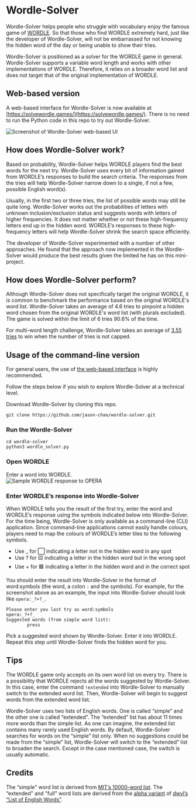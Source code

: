 # Wordle-Solver
Wordle-Solver helps people who struggle with vocabulary enjoy the famous game of [WORDLE](https://www.powerlanguage.co.uk/wordle/).  So that those who find WORDLE extremely hard, just like the developer of Wordle-Solver, will not be embarrassed for not knowing the hidden word of the day or being unable to show their tries.

Wordle-Solver is positioned as a solver for the WORDLE game in general. Wordle-Solver supports a variable word length and works with other implementations of WORDLE. Therefore, it relies on a broader word list and does not target that of the original implementation of WORDLE. 

## Web-based version

A web-based interface for Wordle-Solver is now available at [https://solvewordle.games/](https://solvewordle.games/).  There is no need to run the Python code in this repo to try out Wordle-Solver.

![Screenshot of Wordle-Solver web-based UI](wordle_solver_webui_screenshot.png)

## How does Wordle-Solver work?

Based on probability, Wordle-Solver helps WORDLE players find the best words for the next try.  Wordle-Solver uses every bit of information gained from WORDLE’s responses to build the search criteria.  The responses from the tries will help Wordle-Solver narrow down to a single, if not a few, possible English word(s).

Usually, in the first two or three tries, the list of possible words may still be quite long.  Wordle-Solver works out the probabilities of letters with unknown inclusion/exclusion status and suggests words with letters of higher frequencies.  It does not matter whether or not these high-frequency letters end up in the hidden word.   WORDLE’s responses to these high-frequency letters will help Wordle-Solver shrink the search space efficiently.

The developer of Wordle-Solver experimented with a number of other approaches.  He found that the approach now implemented in the Wordle-Solver would produce the best results given the limited he has on this mini-project.

## How does Wordle-Solver perform?

Although Wordle-Solver does not specifically target the original WORDLE, it is common to benchmark the performance based on the original WORDLE's word list.  Wordle-Solver takes an average of 4.6 tries to pinpoint a hidden word chosen from the original WORDLE's word list (with plurals excluded).  The game is solved within the limit of 6 tries 90.6% of the time.

For multi-word length challenge, Wordle-Solver takes an average of [3.55 tries](https://botfights.ai/fight/xm7fenzq) to win when the number of tries is not capped.

## Usage of the command-line version

For general users, the use of [the web-based interface](https://solvewordle.games/) is highly recommended.

Follow the steps below if you wish to explore Wordle-Solver at a technical level.

Download Wordle-Solver by cloning this repo. 
```
git clone https://github.com/jason-chao/wordle-solver.git
```

### Run the Wordle-Solver
```
cd wordle-solver
python3 wordle_solver.py
```

### Open WORDLE
Enter a word into WORDLE.  
![Sample WORDLE response to OPERA](wordle_response_example.png)

### Enter WORDLE’s response into Wordle-Solver
When WORDLE tells you the result of the first try, enter the word and WORDLE’s response using the symbols indicated below into Wordle-Solver.   For the time being, Wordle-Solver is only available as a command-line (CLI) application.  Since command-line applications cannot easily handle colours, players need to map the colours of WORDLE’s letter tiles to the following symbols.

* Use _ for ⬜ indicating a letter not in the hidden word in any spot
* Use ?  for 🟨 indicating a letter in the hidden word but in the wrong spot
* Use + for 🟩 indicating a letter in the hidden word and in the correct spot

You should enter the result into Wordle-Solver in the format of word:symbols (the word, a colon `:` and the symbols).  For example, for the screenshot above as an example, the input into Wordle-Solver should look like `opera:_?+?_`.

```
Please enter you last try as word:symbols
opera:_?+?_
Suggested words (from simple word list):
        press
```

Pick a suggested word shown by Wordle-Solver.  Enter it into WORDLE.  Repeat this step until Wordle-Solver finds the hidden word for you.

## Tips
The WORDLE game only accepts on its own word list on every try.  There is a possibility that WORDLE rejects all the words suggested by Wordle-Solver.  In this case, enter the command `!extended` into Wordle-Solver to manually switch to the extended word list.  Then, Wordle-Solver will begin to suggest words from the extended word list.

Wordle-Solver uses two lists of English words.  One is called “simple” and the other one is called “extended”.  The “extended” list has about 11 times more words than the simple list.  As one can imagine, the extended list contains many rarely used English words.  By default, Wordle-Solver searches for words on the “simple” list only.  When no suggestions could be made from the “simple” list, Wordle-Solver will switch to the “extended” list to broaden the search.  Except in the case mentioned case, the switch is usually automatic.  

## Credits
The “simple” word list is derived from [MIT’s 10000-word list](https://www.mit.edu/~ecprice/wordlist.10000).  The “extended” and "full" word lists are derived from the [alpha variant](https://github.com/dwyl/english-words/blob/master/words_alpha.txt) of [dwyl’s “List of English Words”](https://github.com/dwyl/english-words). 
